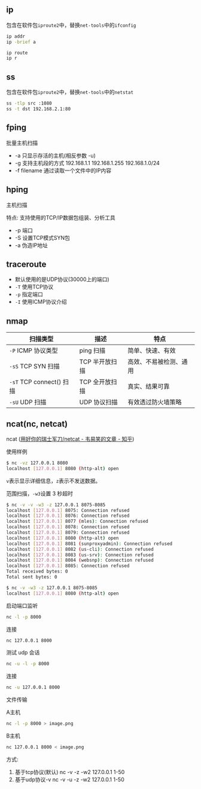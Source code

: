 ## ip

包含在软件包`iproute2`中，替换`net-tools`中的`ifconfig`

```bash
ip addr
ip -brief a

ip route
ip r
```

## ss

包含在软件包`iproute2`中，替换`net-tools`中的`netstat`

```bash
ss -tlp src :1080
ss -t dst 192.168.2.1:80
```

## fping 

批量主机扫描

* -a 只显示存活的主机(相反参数 -u)
* -g 支持主机段的方式 192.168.1.1 192.168.1.255 192.168.1.0/24
* -f filename 通过读取一个文件中的IP内容

## hping 

主机扫描

特点: 支持使用的TCP/IP数据包组装、分析工具

* -p 端口
* -S 设置TCP模式SYN包
* -a 伪造IP地址

## traceroute

* 默认使用的是UDP协议(30000上的端口)
* `-T` 使用TCP协议
* `-p` 指定端口
* `-I` 使用ICMP协议介绍


## nmap

| 扫描类型                 | 描述           | 特点                   |
|--------------------------|----------------|------------------------|
| `-P` ICMP 协议类型       | ping 扫描      | 简单、快速、有效       |
| `-sS` TCP SYN 扫描       | TCP 半开放扫描 | 高效、不易被检测、通用 |
| `-sT` TCP connect() 扫描 | TCP 全开放扫描 | 真实、结果可靠         |
| `-sU` UDP 扫描           | UDP 协议扫描   | 有效透过防火墙策略     |

## ncat(nc, netcat)

ncat ([用好你的瑞士军刀/netcat - 韦易笑的文章 - 知乎](https://zhuanlan.zhihu.com/p/83959309))

使用样例
```bash
$ nc -vz 127.0.0.1 8080
localhost [127.0.0.1] 8080 (http-alt) open
```
`v`表示显示详细信息，`z`表示不发送数据。

范围扫描，`-w3`设置 3 秒超时
```bash
$ nc -v -v -w3 -z 127.0.0.1 8075-8085
localhost [127.0.0.1] 8075: Connection refused
localhost [127.0.0.1] 8076: Connection refused
localhost [127.0.0.1] 8077 (mles): Connection refused
localhost [127.0.0.1] 8078: Connection refused
localhost [127.0.0.1] 8079: Connection refused
localhost [127.0.0.1] 8080 (http-alt) open
localhost [127.0.0.1] 8081 (sunproxyadmin): Connection refused
localhost [127.0.0.1] 8082 (us-cli): Connection refused
localhost [127.0.0.1] 8083 (us-srv): Connection refused
localhost [127.0.0.1] 8084 (websnp): Connection refused
localhost [127.0.0.1] 8085: Connection refused
Total received bytes: 0
Total sent bytes: 0

$ nc -v -w3 -z 127.0.0.1 8075-8085
localhost [127.0.0.1] 8080 (http-alt) open
```

启动端口监听
```bash
nc -l -p 8000
```
连接
```bash
nc 127.0.0.1 8000
```

测试 udp 会话
```bash
nc -u -l -p 8000
```
连接
```bash
nc -u 127.0.0.1 8000
```

文件传输

A主机
```bash
nc -l -p 8000 > image.png
```
B主机
```bash
nc 127.0.0.1 8000 < image.png
```

方式:
1. 基于tcp协议(默认) nc -v -z -w2 127.0.0.1 1-50
2. 基于udp协议-v nc -v -u -z -w2 127.0.0.1 1-50

